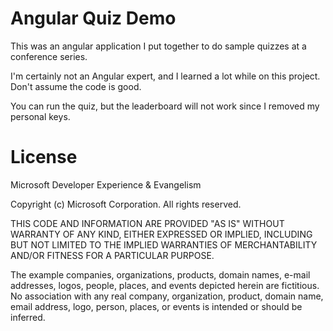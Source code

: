 Angular Quiz Demo
=======================

This was an angular application I put together to do sample quizzes at a conference series.

I'm certainly not an Angular expert, and I learned a lot while on this project. Don't assume the code is good.

You can run the quiz, but the leaderboard will not work since I removed my personal keys.

# License

Microsoft Developer Experience & Evangelism

Copyright (c) Microsoft Corporation. All rights reserved.

THIS CODE AND INFORMATION ARE PROVIDED "AS IS" WITHOUT WARRANTY OF ANY KIND, EITHER EXPRESSED OR IMPLIED, INCLUDING BUT NOT LIMITED TO THE IMPLIED WARRANTIES OF MERCHANTABILITY AND/OR FITNESS FOR A PARTICULAR PURPOSE.

The example companies, organizations, products, domain names, e-mail addresses, logos, people, places, and events depicted herein are fictitious. No association with any real company, organization, product, domain name, email address, logo, person, places, or events is intended or should be inferred.
